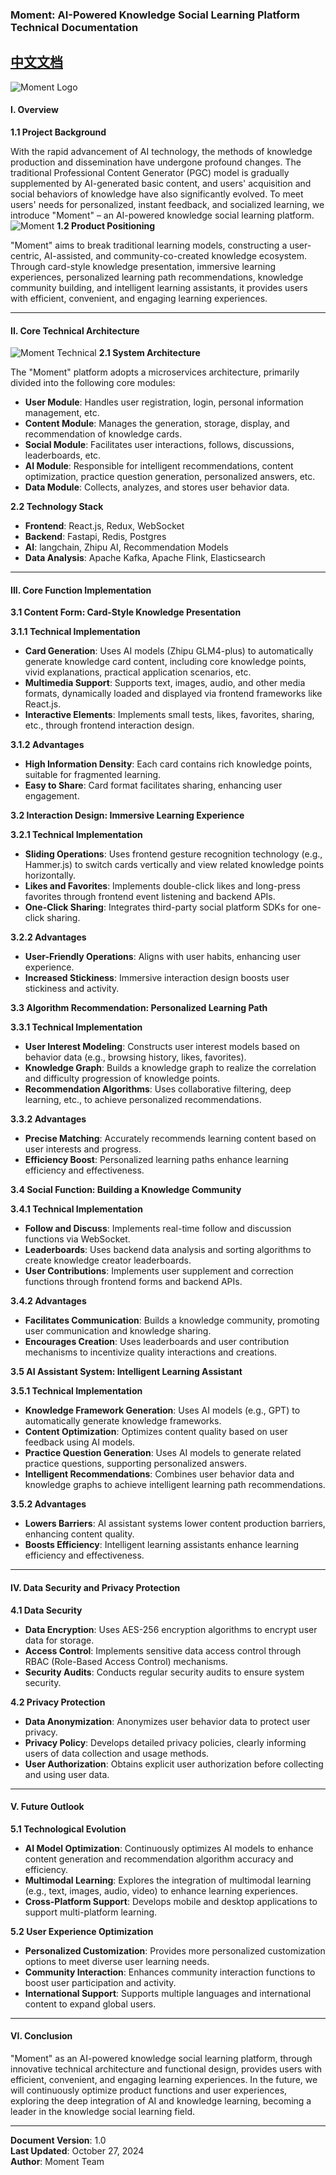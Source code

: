 ### Moment: AI-Powered Knowledge Social Learning Platform Technical Documentation
[中文文档](README_ZH.md)
---
![Moment Logo](image/image_3.png)
#### I. Overview

**1.1 Project Background**

With the rapid advancement of AI technology, the methods of knowledge production and dissemination have undergone profound changes. The traditional Professional Content Generator (PGC) model is gradually supplemented by AI-generated basic content, and users' acquisition and social behaviors of knowledge have also significantly evolved. To meet users' needs for personalized, instant feedback, and socialized learning, we introduce "Moment" – an AI-powered knowledge social learning platform.
![Moment](image/image_1.png)
**1.2 Product Positioning**

"Moment" aims to break traditional learning models, constructing a user-centric, AI-assisted, and community-co-created knowledge ecosystem. Through card-style knowledge presentation, immersive learning experiences, personalized learning path recommendations, knowledge community building, and intelligent learning assistants, it provides users with efficient, convenient, and engaging learning experiences.

---

#### II. Core Technical Architecture
![Moment Technical](image/image_2.png)
**2.1 System Architecture**

The "Moment" platform adopts a microservices architecture, primarily divided into the following core modules:

- **User Module**: Handles user registration, login, personal information management, etc.
- **Content Module**: Manages the generation, storage, display, and recommendation of knowledge cards.
- **Social Module**: Facilitates user interactions, follows, discussions, leaderboards, etc.
- **AI Module**: Responsible for intelligent recommendations, content optimization, practice question generation, personalized answers, etc.
- **Data Module**: Collects, analyzes, and stores user behavior data.

**2.2 Technology Stack**

- **Frontend**: React.js, Redux, WebSocket
- **Backend**: Fastapi, Redis, Postgres
- **AI**: langchain, Zhipu AI, Recommendation Models
- **Data Analysis**: Apache Kafka, Apache Flink, Elasticsearch

---

#### III. Core Function Implementation

**3.1 Content Form: Card-Style Knowledge Presentation**

**3.1.1 Technical Implementation**

- **Card Generation**: Uses AI models (Zhipu GLM4-plus) to automatically generate knowledge card content, including core knowledge points, vivid explanations, practical application scenarios, etc.
- **Multimedia Support**: Supports text, images, audio, and other media formats, dynamically loaded and displayed via frontend frameworks like React.js.
- **Interactive Elements**: Implements small tests, likes, favorites, sharing, etc., through frontend interaction design.

**3.1.2 Advantages**

- **High Information Density**: Each card contains rich knowledge points, suitable for fragmented learning.
- **Easy to Share**: Card format facilitates sharing, enhancing user engagement.

**3.2 Interaction Design: Immersive Learning Experience**

**3.2.1 Technical Implementation**

- **Sliding Operations**: Uses frontend gesture recognition technology (e.g., Hammer.js) to switch cards vertically and view related knowledge points horizontally.
- **Likes and Favorites**: Implements double-click likes and long-press favorites through frontend event listening and backend APIs.
- **One-Click Sharing**: Integrates third-party social platform SDKs for one-click sharing.

**3.2.2 Advantages**

- **User-Friendly Operations**: Aligns with user habits, enhancing user experience.
- **Increased Stickiness**: Immersive interaction design boosts user stickiness and activity.

**3.3 Algorithm Recommendation: Personalized Learning Path**

**3.3.1 Technical Implementation**

- **User Interest Modeling**: Constructs user interest models based on behavior data (e.g., browsing history, likes, favorites).
- **Knowledge Graph**: Builds a knowledge graph to realize the correlation and difficulty progression of knowledge points.
- **Recommendation Algorithms**: Uses collaborative filtering, deep learning, etc., to achieve personalized recommendations.

**3.3.2 Advantages**

- **Precise Matching**: Accurately recommends learning content based on user interests and progress.
- **Efficiency Boost**: Personalized learning paths enhance learning efficiency and effectiveness.

**3.4 Social Function: Building a Knowledge Community**

**3.4.1 Technical Implementation**

- **Follow and Discuss**: Implements real-time follow and discussion functions via WebSocket.
- **Leaderboards**: Uses backend data analysis and sorting algorithms to create knowledge creator leaderboards.
- **User Contributions**: Implements user supplement and correction functions through frontend forms and backend APIs.

**3.4.2 Advantages**

- **Facilitates Communication**: Builds a knowledge community, promoting user communication and knowledge sharing.
- **Encourages Creation**: Uses leaderboards and user contribution mechanisms to incentivize quality interactions and creations.

**3.5 AI Assistant System: Intelligent Learning Assistant**

**3.5.1 Technical Implementation**

- **Knowledge Framework Generation**: Uses AI models (e.g., GPT) to automatically generate knowledge frameworks.
- **Content Optimization**: Optimizes content quality based on user feedback using AI models.
- **Practice Question Generation**: Uses AI models to generate related practice questions, supporting personalized answers.
- **Intelligent Recommendations**: Combines user behavior data and knowledge graphs to achieve intelligent learning path recommendations.

**3.5.2 Advantages**

- **Lowers Barriers**: AI assistant systems lower content production barriers, enhancing content quality.
- **Boosts Efficiency**: Intelligent learning assistants enhance learning efficiency and effectiveness.

---

#### IV. Data Security and Privacy Protection

**4.1 Data Security**

- **Data Encryption**: Uses AES-256 encryption algorithms to encrypt user data for storage.
- **Access Control**: Implements sensitive data access control through RBAC (Role-Based Access Control) mechanisms.
- **Security Audits**: Conducts regular security audits to ensure system security.

**4.2 Privacy Protection**

- **Data Anonymization**: Anonymizes user behavior data to protect user privacy.
- **Privacy Policy**: Develops detailed privacy policies, clearly informing users of data collection and usage methods.
- **User Authorization**: Obtains explicit user authorization before collecting and using user data.

---

#### V. Future Outlook

**5.1 Technological Evolution**

- **AI Model Optimization**: Continuously optimizes AI models to enhance content generation and recommendation algorithm accuracy and efficiency.
- **Multimodal Learning**: Explores the integration of multimodal learning (e.g., text, images, audio, video) to enhance learning experiences.
- **Cross-Platform Support**: Develops mobile and desktop applications to support multi-platform learning.

**5.2 User Experience Optimization**

- **Personalized Customization**: Provides more personalized customization options to meet diverse user learning needs.
- **Community Interaction**: Enhances community interaction functions to boost user participation and activity.
- **International Support**: Supports multiple languages and international content to expand global users.

---

#### VI. Conclusion

"Moment" as an AI-powered knowledge social learning platform, through innovative technical architecture and functional design, provides users with efficient, convenient, and engaging learning experiences. In the future, we will continuously optimize product functions and user experiences, exploring the deep integration of AI and knowledge learning, becoming a leader in the knowledge social learning field.

---

**Document Version**: 1.0  
**Last Updated**: October 27, 2024  
**Author**: Moment Team